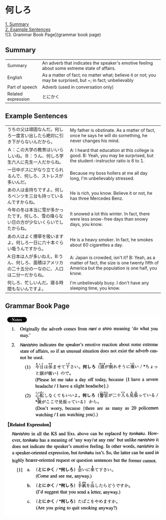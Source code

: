 # 何しろ

[1. Summary](#summary)<br>
[2. Example Sentences](#example-sentences)<br>
![3. Grammar Book Page](grammar book page)<br>


## Summary

<table><tr>   <td>Summary</td>   <td>An adverb that indicates the speaker's emotive feeling about some extreme state of affairs.</td></tr><tr>   <td>English</td>   <td>As a matter of fact; no matter what; believe it or not; you may be surprised, but ~; in fact; unbelievably</td></tr><tr>   <td>Part of speech</td>   <td>Adverb (used in conversation only)</td></tr><tr>   <td>Related expression</td>   <td>とにかく</td></tr></table>

## Example Sentences

<table><tr>   <td>うちの父は頑固なんだ。何しろ一度言い出したら絶対に引き下がらないんだから。</td>   <td>My father is obstinate. As a matter of fact, once he says he will do something, he never changes his mind.</td></tr><tr>   <td>Ａ：この大学の教育はいいらしいね。Ｂ：うん、何しろ学生六人に先生一人だからね。</td>   <td>A: I heard that education at this college is good. B: Yeah, you may be surprised, but the student-instructor ratio is 6 to 1.</td></tr><tr>   <td>一日中ボスにがなり立てられるんで、何しろ、ストレスが多いんだ。</td>   <td>Because my boss hollers at me all day long, I'm unbelievably stressed.</td></tr><tr>   <td>あの人は金持ちですよ。何しろベンツを三台も持っているんですからね。</td>   <td>He is rich, you know. Believe it or not, he has three Mercedes Benz.</td></tr><tr>   <td>今年の冬は本当に雪が多かったです。何しろ、雪の降らない日の方が少ないくらいでしたからね。</td>   <td>It snowed a lot this winter. In fact, there were less snow-free days than snowy days, you know.</td></tr><tr>   <td>あの人はよく煙草を吸いますよ。何しろ一日に六十本ぐらい吸うんですから。</td>   <td>He is a heavy smoker. In fact, he smokes about 60 cigarettes a day.</td></tr><tr>   <td>A:日本は人が多いねえ。B:うん、何しろ、面積はアメリカの二十五分の一なのに、人口は二分一だからね。</td>   <td>A: Japan is crowded, isn't it? B: Yeah, as a matter of fact, the size is one twenty fifth of America but the population is one half, you know.</td></tr><tr>   <td>何しろ、忙しいんだ。寝る時間もないんですよ。</td>   <td>I'm unbelievably busy. I don't have any sleeping time, you know.</td></tr></table>

## Grammar Book Page

![](../img/Intermediate何しろ.png)

